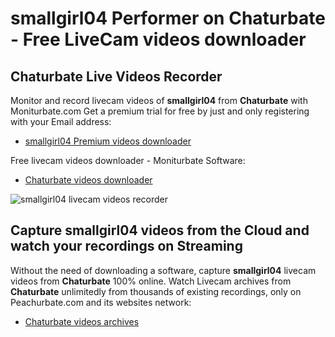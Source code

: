 # smallgirl04 Performer on Chaturbate - Free LiveCam videos downloader

## Chaturbate Live Videos Recorder

Monitor and record livecam videos of **smallgirl04** from **Chaturbate** with Moniturbate.com
Get a premium trial for free by just and only registering with your Email address:
* [smallgirl04 Premium videos downloader](https://moniturbate.com/request-demo-licence-key.html)

Free livecam videos downloader - Moniturbate Software:
* [Chaturbate videos downloader](https://moniturbate.com/moniturbate-download-software.html)

![smallgirl04 livecam videos recorder](https://peachurnet.com/templates/moniturbate-software.png)


## Capture smallgirl04 videos from the Cloud and watch your recordings on Streaming

Without the need of downloading a software, capture **smallgirl04** livecam videos from **Chaturbate** 100% online.
Watch Livecam archives from **Chaturbate** unlimitedly from thousands of existing recordings, only on Peachurbate.com and its websites network:
* [Chaturbate videos archives](https://peachurnet.com/)